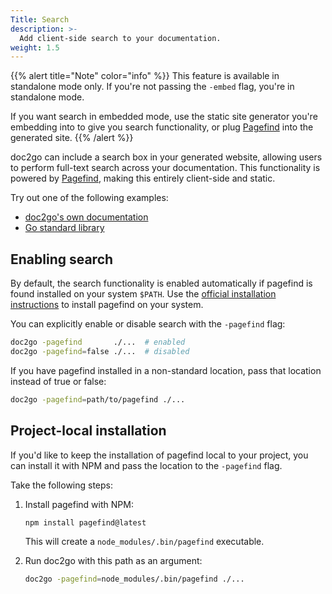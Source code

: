 ```yaml
---
Title: Search
description: >-
  Add client-side search to your documentation.
weight: 1.5
---
```


{{% alert title="Note" color="info" %}}
This feature is available in standalone mode only.
If you're not passing the `-embed` flag,
you're in standalone mode.

If you want search in embedded mode,
use the static site generator you're embedding into
to give you search functionality,
or plug [Pagefind](https://pagefind.app) into the generated site.
{{% /alert %}}

doc2go can include a search box in your generated website,
allowing users to perform full-text search across your documentation.
This functionality is powered by [Pagefind](https://pagefind.app),
making this entirely client-side and static.

Try out one of the following examples:

- [doc2go's own documentation](../../../example)
- [Go standard library](../../../std)

## Enabling search

By default, the search functionality is enabled automatically
if pagefind is found installed on your system `$PATH`.
Use the [official installation instructions](https://pagefind.app/docs/installation/)
to install pagefind on your system.

You can explicitly enable or disable search with the `-pagefind` flag:

```bash
doc2go -pagefind       ./...  # enabled
doc2go -pagefind=false ./...  # disabled
```

If you have pagefind installed in a non-standard location,
pass that location instead of true or false:

```bash
doc2go -pagefind=path/to/pagefind ./...
```

## Project-local installation

If you'd like to keep the installation of pagefind local to your project,
you can install it with NPM and pass the location to the `-pagefind` flag.

Take the following steps:

1. Install pagefind with NPM:

    ```bash
    npm install pagefind@latest
    ```

    This will create a `node_modules/.bin/pagefind` executable.

2. Run doc2go with this path as an argument:

    ```bash
    doc2go -pagefind=node_modules/.bin/pagefind ./...
    ```

